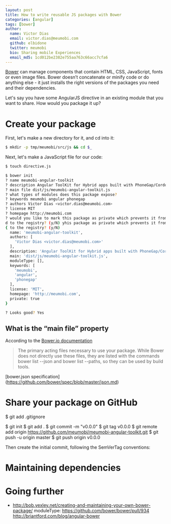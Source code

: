 ```yaml
---
layout: post
title: How to write reusable JS packages with Bower
categories: [angular]
tags: [bower]
author:
  name: Victor Dias
  email: victor.dias@meumobi.com
  github: elbidone
  twitter: meumobi
  bio: Sharing mobile Experiences
  email_md5: 1cd012be2382e755aa763c66acc7cfa6
---
```

[Bower](http://bower.io/) can manage components that contain HTML, CSS, JavaScript, fonts or even image files. Bower doesn’t concatenate or minify code or do anything else - it just installs the right versions of the packages you need and their dependencies.


Let's say you have some AngularJS directive in an existing module that you want to share. How would you package it up?

# Create your package

First, let's make a new directory for it, and cd into it:

```bash
$ mkdir -p tmp/meumobi/src/js && cd $_
```

Next, let's make a JavaScript file for our code:

```bash
$ touch directive.js
```

```bash
$ bower init
? name meumobi-angular-toolkit
? description Angular ToolKit for Hybrid apps built with PhoneGap/Cordova
? main file dist/js/meumobi-angular-toolkit.js
? what types of modules does this package expose? 
? keywords meumobi angular phonegap
? authors Victor Dias <victor.dias@meumobi.com>
? license MIT
? homepage http://meumobi.com
? would you like to mark this package as private which prevents it from being accidentally published to the registry? Yes
d to the registry? (y/N) yhis package as private which prevents it from being accidental
{ to the registry? (y/N) 
  name: 'meumobi-angular-toolkit',
  authors: [
    'Victor Dias <victor.dias@meumobi.com>'
  ],
  description: 'Angular ToolKit for Hybrid apps built with PhoneGap/Cordova',
  main: 'dist/js/meumobi-angular-toolkit.js',
  moduleType: [],
  keywords: [
    'meumobi',
    'angular',
    'phonegap'
  ],
  license: 'MIT',
  homepage: 'http://meumobi.com',
  private: true
}

? Looks good? Yes
```
## What is the “main file” property
According to the [Bower.io documentation](https://github.com/bower/spec/blob/master/json.md#main)
> The primary acting files necessary to use your package. While Bower does not directly use these files, they are listed with the commands bower list --json and bower list --paths, so they can be used by build tools.

[bower.json specification] (https://github.com/bower/spec/blob/master/json.md)

# Share your package on GitHub
$ git add .gitignore

$ git init
$ git add .
$ git commit -m "v0.0.0"
$ git tag v0.0.0
$ git remote add origin https://github.com/meumobi/meumobi-angular-toolkit.git
$ git push -u origin master
$ git push origin v0.0.0


Then create the initial commit, following the SemVerTag conventions:



# Maintaining dependencies

# Going further
- http://bob.yexley.net/creating-and-maintaining-your-own-bower-package/
moduleType: https://github.com/bower/bower/pull/934
http://briantford.com/blog/angular-bower